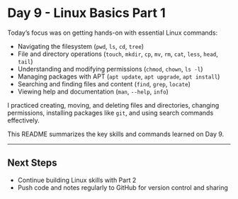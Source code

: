 # Day 9 - Linux Basics Part 1

Today’s focus was on getting hands-on with essential Linux commands:

- Navigating the filesystem (`pwd`, `ls`, `cd`, `tree`)  
- File and directory operations (`touch`, `mkdir`, `cp`, `mv`, `rm`, `cat`, `less`, `head`, `tail`)  
- Understanding and modifying permissions (`chmod`, `chown`, `ls -l`)  
- Managing packages with APT (`apt update`, `apt upgrade`, `apt install`)  
- Searching and finding files and content (`find`, `grep`, `locate`)  
- Viewing help and documentation (`man`, `--help`, `info`)

I practiced creating, moving, and deleting files and directories, changing permissions, installing packages like `git`, and using search commands effectively.

This README summarizes the key skills and commands learned on Day 9.

---

## Next Steps

- Continue building Linux skills with Part 2  
- Push code and notes regularly to GitHub for version control and sharing
